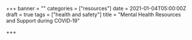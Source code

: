 +++
banner = ""
categories = ["resources"]
date = 2021-01-04T05:00:00Z
draft = true
tags = ["health and safety"]
title = "Mental Health Resources and Support during COVID‑19"

+++
